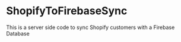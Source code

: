 # ShopifyToFirebaseSync
This is a server side code to sync Shopify customers with a Firebase Database
